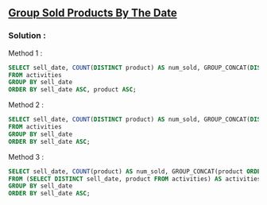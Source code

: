 ## [Group Sold Products By The Date](https://leetcode.com/problems/group-sold-products-by-the-date)

### Solution :

Method 1 :
```sql
SELECT sell_date, COUNT(DISTINCT product) AS num_sold, GROUP_CONCAT(DISTINCT product) AS products
FROM activities
GROUP BY sell_date
ORDER BY sell_date ASC, product ASC;
```

Method 2 :
```sql
SELECT sell_date, COUNT(DISTINCT product) AS num_sold, GROUP_CONCAT(DISTINCT product ORDER BY product ASC) AS products
FROM activities
GROUP BY sell_date
ORDER BY sell_date ASC;
```

Method 3 :
```sql
SELECT sell_date, COUNT(product) AS num_sold, GROUP_CONCAT(product ORDER BY product ASC) AS products
FROM (SELECT DISTINCT sell_date, product FROM activities) AS activities
GROUP BY sell_date
ORDER BY sell_date ASC;
```
